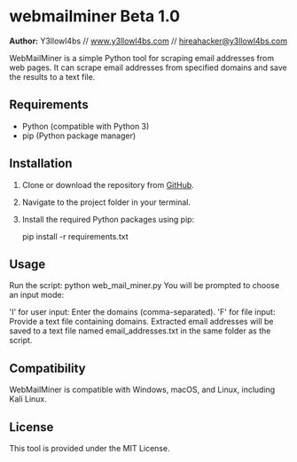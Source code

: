 # webmailminer Beta 1.0
**Author:** Y3llowl4bs // www.y3llowl4bs.com // hireahacker@y3llowl4bs.com

WebMailMiner is a simple Python tool for scraping email addresses from web pages. It can scrape email addresses from specified domains and save the results to a text file.

## Requirements

- Python (compatible with Python 3)
- pip (Python package manager)

## Installation

1. Clone or download the repository from [GitHub](https://github.com/y3llowl4bs/webmailminer).

2. Navigate to the project folder in your terminal.

3. Install the required Python packages using pip:

   pip install -r requirements.txt

## Usage
   
Run the script: 
python web_mail_miner.py
You will be prompted to choose an input mode:

'I' for user input: Enter the domains (comma-separated).
'F' for file input: Provide a text file containing domains.
Extracted email addresses will be saved to a text file named email_addresses.txt in the same folder as the script.

## Compatibility

WebMailMiner is compatible with Windows, macOS, and Linux, including Kali Linux.

## License

This tool is provided under the MIT License.
